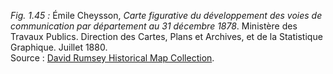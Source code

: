 *Fig. 1.45 :* Émile Cheysson, *Carte figurative du développement des voies de communication par département au 31 décembre 1878*. Ministère des Travaux Publics. Direction des Cartes, Plans et Archives, et de la Statistique Graphique. Juillet 1880.  
Source : [David Rumsey Historical Map Collection](https://www.davidrumsey.com/luna/servlet/detail/RUMSEY~8~1~309764~90078941:Carte-Figurative-du-Developpment-de?sort=Pub_List_No_InitialSort%2CPub_Date%2CPub_List_No%2CSeries_No&qvq=q:Carte%20Figurative%20du%20Developpment%20des%20Voies%20de%20Communication;sort:Pub_List_No_InitialSort%2CPub_Date%2CPub_List_No%2CSeries_No;lc:RUMSEY~8~1&mi=0&trs=1).